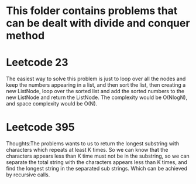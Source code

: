 # This folder contains problems that can be dealt with divide and conquer method

# Leetcode 23
The easiest way to solve this problem is just to loop over all the nodes and keep the numbers appearing in a list, and then sort the list,
then creating a new ListNode, loop over the sorted list and add the sorted numbers to the new ListNode and return the ListNode.
The complexity would be O(NlogN), and space complexity would be O(N).

# Leetcode 395
Thoughts:The problems wants to us to return the longest substring with characters which repeats at least K times. So we can know that the characters appears less than K time must not be in the substring, so we can separate the total string with the characters appears less than K times, and find the longest string in the separated sub strings. Which can be achieved by recursive calls.
